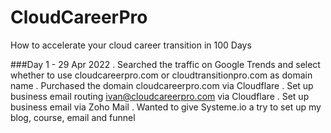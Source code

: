 # CloudCareerPro
How to accelerate your cloud career transition in 100 Days

###Day 1 - 29 Apr 2022
. Searched the traffic on Google Trends and select whether to use cloudcareerpro.com or cloudtransitionpro.com as domain name 
. Purchased the domain cloudcareerpro.com via Cloudflare 
. Set up business email routing ivan@cloudcareerpro.com via Cloudflare 
. Set up business email via Zoho Mail 
. Wanted to give Systeme.io a try to set up my blog, course, email and funnel

